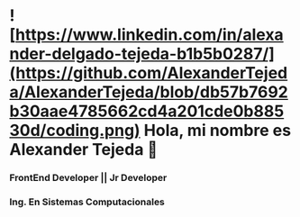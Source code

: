 # ![https://www.linkedin.com/in/alexander-delgado-tejeda-b1b5b0287/](https://github.com/AlexanderTejeda/AlexanderTejeda/blob/db57b7692b30aae4785662cd4a201cde0b88530d/coding.png) Hola, mi nombre es Alexander Tejeda 👋
### FrontEnd Developer || Jr Developer
### Ing. En Sistemas Computacionales

